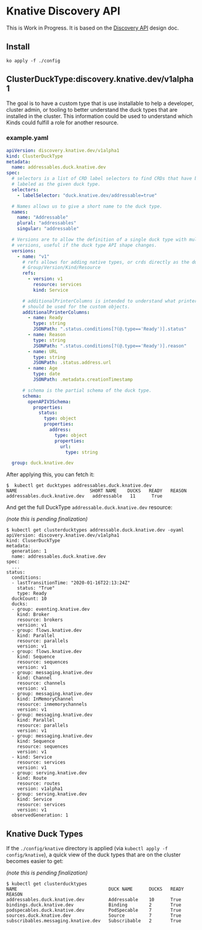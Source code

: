 # Knative Discovery API

This is Work in Progress. It is based on the [Discovery API](./docs/proposal.md)
design doc.

## Install

```shell script
ko apply -f ./config
```

## ClusterDuckType:discovery.knative.dev/v1alpha1

The goal is to have a custom type that is use installable to help a developer,
cluster admin, or tooling to better understand the duck types that are installed
in the cluster. This information could be used to understand which Kinds could
fulfill a role for another resource.

### example.yaml

```yaml
apiVersion: discovery.knative.dev/v1alpha1
kind: ClusterDuckType
metadata:
  name: addressables.duck.knative.dev
spec:
  # selectors is a list of CRD label selectors to find CRDs that have been
  # labeled as the given duck type.
  selectors:
    - labelSelector: "duck.knative.dev/addressable=true"

  # Names allows us to give a short name to the duck type.
  names:
    name: "Addressable"
    plural: "addressables"
    singular: "addressable"

  # Versions are to allow the definition of a single duck type with multiple
  # versions, useful if the duck type API shape changes.
  versions:
    - name: "v1"
      # refs allows for adding native types, or crds directly as the ducks via
      # Group/Version/Kind/Resource
      refs:
        - version: v1
          resource: services
          kind: Service

      # additionalPrinterColumns is intended to understand what printer columns
      # should be used for the custom objects.
      additionalPrinterColumns:
        - name: Ready
          type: string
          JSONPath: ".status.conditions[?(@.type=='Ready')].status"
        - name: Reason
          type: string
          JSONPath: ".status.conditions[?(@.type=='Ready')].reason"
        - name: URL
          type: string
          JSONPath: .status.address.url
        - name: Age
          type: date
          JSONPath: .metadata.creationTimestamp

      # schema is the partial schema of the duck type.
      schema:
        openAPIV3Schema:
          properties:
            status:
              type: object
              properties:
                address:
                  type: object
                  properties:
                    url:
                      type: string

  group: duck.knative.dev
```

After applying this, you can fetch it:

```shell
$  kubectl get ducktypes addressables.duck.knative.dev
NAME                           SHORT NAME    DUCKS   READY   REASON
addressables.duck.knative.dev   addressable   11      True
```

And get the full DuckType `addressable.duck.knative.dev` resource:

_(note this is pending finalization)_

```shell
$ kubectl get clusterducktypes addressable.duck.knative.dev -oyaml
apiVersion: discovery.knative.dev/v1alpha1
kind: CluserDuckType
metadata:
  generation: 1
  name: addressables.duck.knative.dev
spec:
  ...
status:
  conditions:
  - lastTransitionTime: "2020-01-16T22:13:24Z"
    status: "True"
    type: Ready
  duckCount: 10
  ducks:
  - group: eventing.knative.dev
    kind: Broker
    resource: brokers
    version: v1
  - group: flows.knative.dev
    kind: Parallel
    resource: parallels
    version: v1
  - group: flows.knative.dev
    kind: Sequence
    resource: sequences
    version: v1
  - group: messaging.knative.dev
    kind: Channel
    resource: channels
    version: v1
  - group: messaging.knative.dev
    kind: InMemoryChannel
    resource: inmemorychannels
    version: v1
  - group: messaging.knative.dev
    kind: Parallel
    resource: parallels
    version: v1
  - group: messaging.knative.dev
    kind: Sequence
    resource: sequences
    version: v1
  - kind: Service
    resource: services
    version: v1
  - group: serving.knative.dev
    kind: Route
    resource: routes
    version: v1alpha1
  - group: serving.knative.dev
    kind: Service
    resource: services
    version: v1
  observedGeneration: 1
```

## Knative Duck Types

If the `./config/knative` directory is applied (via
`kubectl apply -f config/knative`), a quick view of the duck types that are on
the cluster becomes easier to get:

_(note this is pending finalization)_

```shell
$ kubectl get clusterducktypes
NAME                                  DUCK NAME      DUCKS   READY   REASON
addressables.duck.knative.dev         Addressable    10      True
bindings.duck.knative.dev             Binding        2       True
podspecables.duck.knative.dev         PodSpecable    7       True
sources.duck.knative.dev              Source         7       True
subscribables.messaging.knative.dev   Subscribable   2       True
```
